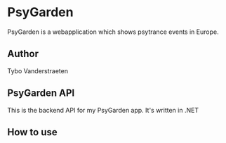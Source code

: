 # PsyGarden 
PsyGarden is a webapplication which shows psytrance events in Europe.

## Author
Tybo Vanderstraeten

## PsyGarden API
This is the backend API for my PsyGarden app. It's written in .NET

## How to use
